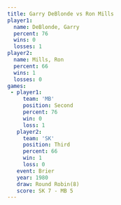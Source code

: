 ```yaml
---
title: Garry DeBlonde vs Ron Mills
player1:               
  name: DeBlonde, Garry
  percent: 76          
  wins: 0              
  losses: 1            
player2:               
  name: Mills, Ron     
  percent: 66          
  wins: 1              
  losses: 0            
games:
 - player1:          
     team: 'MB'      
     position: Second
     percent: 76     
     win: 0          
     loss: 1         
   player2:         
     team: 'SK'     
     position: Third
     percent: 66    
     win: 1         
     loss: 0        
   event: Brier        
   year: 1980          
   draw: Round Robin(8)
   score: SK 7 - MB 5  
---
```

